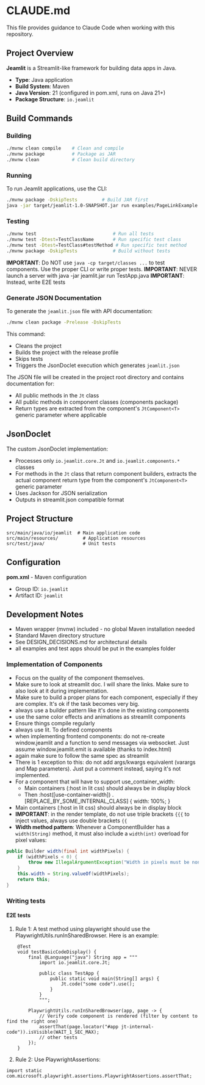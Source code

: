 # CLAUDE.md

This file provides guidance to Claude Code when working with this repository.

## Project Overview

**Jeamlit** is a Streamlit-like framework for building data apps in Java.

- **Type**: Java application
- **Build System**: Maven
- **Java Version**: 21 (configured in pom.xml, runs on Java 21+)
- **Package Structure**: `io.jeamlit`

## Build Commands

### Building
```bash
./mvnw clean compile    # Clean and compile
./mvnw package          # Package as JAR
./mvnw clean            # Clean build directory
```

### Running
To run Jeamlit applications, use the CLI:
```bash
./mvnw package -DskipTests         # Build JAR first
java -jar target/jeamlit-1.0-SNAPSHOT.jar run examples/PageLinkExample.java
```

### Testing
```bash
./mvnw test                            # Run all tests
./mvnw test -Dtest=TestClassName       # Run specific test class
./mvnw test -Dtest=TestClass#testMethod # Run specific test method
./mvnw package -DskipTests             # Build without tests
```

**IMPORTANT**: Do NOT use `java -cp target/classes ...` to test components. Use the proper CLI or write proper tests.
**IMPORTANT**: NEVER launch a server with java -jar jeamlit.jar run TestApp.java
**IMPORTANT**: Instead, write E2E tests

### Generate JSON Documentation

To generate the `jeamlit.json` file with API documentation:

```bash
./mvnw clean package -Prelease -DskipTests
```

This command:
- Cleans the project
- Builds the project with the release profile
- Skips tests
- Triggers the JsonDoclet execution which generates `jeamlit.json`

The JSON file will be created in the project root directory and contains documentation for:
- All public methods in the `Jt` class
- All public methods in component classes (components package)
- Return types are extracted from the component's `JtComponent<T>` generic parameter where applicable

## JsonDoclet

The custom JsonDoclet implementation:
- Processes only `io.jeamlit.core.Jt` and `io.jeamlit.components.*` classes
- For methods in the `Jt` class that return component builders, extracts the actual component return type from the component's `JtComponent<T>` generic parameter
- Uses Jackson for JSON serialization
- Outputs in streamlit.json compatible format

## Project Structure

```
src/main/java/io/jeamlit  # Main application code
src/main/resources/         # Application resources
src/test/java/              # Unit tests
```

## Configuration

**pom.xml** - Maven configuration
- Group ID: `io.jeamlit`
- Artifact ID: `jeamlit`

## Development Notes

- Maven wrapper (mvnw) included - no global Maven installation needed
- Standard Maven directory structure
- See DESIGN_DECISIONS.md for architectural details
- all examples and test apps should be put in the examples folder

### Implementation of Components 
- Focus on the quality of the component themselves.
- Make sure to look at streamlit doc. I will share the links. Make sure to also look at it during implementation.
- Make sure to build a proper plans for each component, especially if they are complex. It's ok if the task becomes very big.
- always use a builder pattern like it's done in the existing components
- use the same color effects and animations as streamlit components
- Ensure things compile regularly
- always use lit. To defined components
- when implementing frontend components: do not re-create window.jeamlit and a function to send messages via websocket. Just assume window.jeamlit.emit is available (thanks to index.html) 
- again make sure to follow the same spec as streamlit
- There is 1 exception to this: do not add args/kwargs equivalent (varargs and Map parameters). Just put a comment instead, saying it's not implemented.
- For a component that will have to support use_container_width:
    - Main containers (:host in lit css) should always be in display block
    - Then :host([use-container-width]) .[REPLACE_BY_SOME_INTERNAL_CLASS] { width: 100%; }
- Main containers (:host in lit css) should always be in display block
- **IMPORTANT**:  in the render template, do not use triple brackets `{{{` to inject values, always use double brackets `{{`
- **Width method pattern**: Whenever a ComponentBuilder has a `width(String)` method, it must also include a `width(int)` overload for pixel values:
```java
public Builder width(final int widthPixels) {
    if (widthPixels < 0) {
        throw new IllegalArgumentException("Width in pixels must be non-negative. Got: " + widthPixels);
    }
    this.width = String.valueOf(widthPixels);
    return this;
}
```

### Writing tests
#### E2E tests
1. Rule 1:
A test method using playwright should use the PlaywrightUtils.runInSharedBrowser.
Here is an example: 
```
    @Test
    void testBasicCodeDisplay() {
        final @Language("java") String app = """
            import io.jeamlit.core.Jt;
            
            public class TestApp {
                public static void main(String[] args) {
                    Jt.code("some code").use();
                }
            }
            """;

        PlaywrightUtils.runInSharedBrowser(app, page -> {
            // Verify code component is rendered (filter by content to find the right one)
            assertThat(page.locator("#app jt-internal-code")).isVisible(WAIT_1_SEC_MAX);
            // other tests
        });
    }
```

2. Rule 2:
Use PlaywrightAssertions:
```
import static com.microsoft.playwright.assertions.PlaywrightAssertions.assertThat;
```
